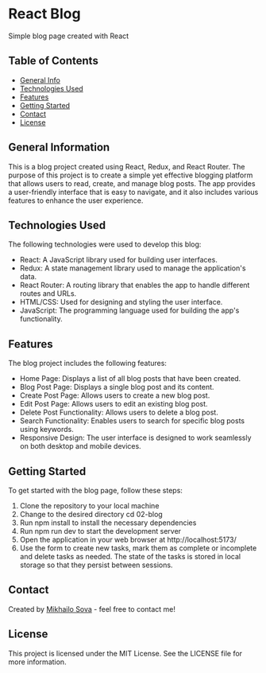 # React Blog

Simple blog page created with React

## Table of Contents

- [General Info](#general-information)
- [Technologies Used](#technologies-used)
- [Features](#features)
- [Getting Started](#getting_started)
- [Contact](#contact)
- [License](#license)

## General Information

This is a blog project created using React, Redux, and React Router. The purpose of this project is to create a simple yet effective blogging platform that allows users to read, create, and manage blog posts. The app provides a user-friendly interface that is easy to navigate, and it also includes various features to enhance the user experience.

## Technologies Used

The following technologies were used to develop this blog:

- React: A JavaScript library used for building user interfaces.
- Redux: A state management library used to manage the application's data.
- React Router: A routing library that enables the app to handle different routes and URLs.
- HTML/CSS: Used for designing and styling the user interface.
- JavaScript: The programming language used for building the app's functionality.

## Features

The blog project includes the following features:

- Home Page: Displays a list of all blog posts that have been created.
- Blog Post Page: Displays a single blog post and its content.
- Create Post Page: Allows users to create a new blog post.
- Edit Post Page: Allows users to edit an existing blog post.
- Delete Post Functionality: Allows users to delete a blog post.
- Search Functionality: Enables users to search for specific blog posts using keywords.
- Responsive Design: The user interface is designed to work seamlessly on both desktop and mobile devices.

## Getting Started

To get started with the blog page, follow these steps:

1. Clone the repository to your local machine
2. Change to the desired directory cd 02-blog
3. Run npm install to install the necessary dependencies
4. Run npm run dev to start the development server
5. Open the application in your web browser at http://localhost:5173/
6. Use the form to create new tasks, mark them as complete or incomplete and delete tasks as needed. The state of the tasks is stored in local storage so that they persist between sessions.

## Contact

Created by [Mikhailo Sova](https://www.linkedin.com/in/mykhailo-sova/) - feel free to contact me!

## License

This project is licensed under the MIT License. See the LICENSE file for more information.
